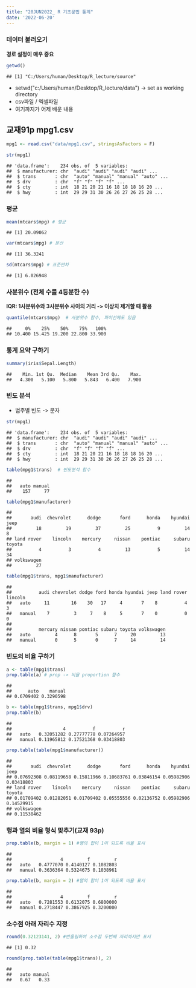 ```yaml
---
title: "20JUN2022_ R 기초문법 통계"
date: '2022-06-20'
---
```






### 데이터 불러오기
**경로 설정이 매우 중요**

```r
getwd()
```

```
## [1] "C:/Users/human/Desktop/R_lecture/source"
```

- setwd("c:/Users/human/Desktop/R_lecture/data") -> set as working directory
- csv파일 / 엑셀파일
- 여기까지가 어제 배운 내용

## 교재91p mpg1.csv


```r
mpg1 <- read.csv("data/mpg1.csv", stringsAsFactors = F)
```


```r
str(mpg1)
```

```
## 'data.frame':	234 obs. of  5 variables:
##  $ manufacturer: chr  "audi" "audi" "audi" "audi" ...
##  $ trans       : chr  "auto" "manual" "manual" "auto" ...
##  $ drv         : chr  "f" "f" "f" "f" ...
##  $ cty         : int  18 21 20 21 16 18 18 18 16 20 ...
##  $ hwy         : int  29 29 31 30 26 26 27 26 25 28 ...
```

### 평균

```r
mean(mtcars$mpg) # 평균
```

```
## [1] 20.09062
```

```r
var(mtcars$mpg) # 분산
```

```
## [1] 36.3241
```

```r
sd(mtcars$mpg) # 표준편차
```

```
## [1] 6.026948
```

### 사분위수 (전체 수를 4등분한 수)
**IQR: 1사분위수와 3사분위수 사이의 거리 -> 이상치 제거할 때 활용**


```r
quantile(mtcars$mpg)  # 사분위수 함수, 파이선에도 있음
```

```
##     0%    25%    50%    75%   100% 
## 10.400 15.425 19.200 22.800 33.900
```

### 통계 요약 구하기

```r
summary(iris$Sepal.Length)
```

```
##    Min. 1st Qu.  Median    Mean 3rd Qu.    Max. 
##   4.300   5.100   5.800   5.843   6.400   7.900
```

### 빈도 분석
- 범주별 빈도 -> 문자

```r
str(mpg1)
```

```
## 'data.frame':	234 obs. of  5 variables:
##  $ manufacturer: chr  "audi" "audi" "audi" "audi" ...
##  $ trans       : chr  "auto" "manual" "manual" "auto" ...
##  $ drv         : chr  "f" "f" "f" "f" ...
##  $ cty         : int  18 21 20 21 16 18 18 18 16 20 ...
##  $ hwy         : int  29 29 31 30 26 26 27 26 25 28 ...
```


```r
table(mpg1$trans)  # 빈도분석 함수
```

```
## 
##   auto manual 
##    157     77
```

```r
table(mpg1$manufacturer)
```

```
## 
##       audi  chevrolet      dodge       ford      honda    hyundai       jeep 
##         18         19         37         25          9         14          8 
## land rover    lincoln    mercury     nissan    pontiac     subaru     toyota 
##          4          3          4         13          5         14         34 
## volkswagen 
##         27
```

```r
table(mpg1$trans, mpg1$manufacturer)
```

```
##         
##          audi chevrolet dodge ford honda hyundai jeep land rover lincoln
##   auto     11        16    30   17     4       7    8          4       3
##   manual    7         3     7    8     5       7    0          0       0
##         
##          mercury nissan pontiac subaru toyota volkswagen
##   auto         4      8       5      7     20         13
##   manual       0      5       0      7     14         14
```

### 빈도의 비율 구하기

```r
a <- table(mpg1$trans)
prop.table(a) # prop -> 비율 proportion 함수
```

```
## 
##      auto    manual 
## 0.6709402 0.3290598
```

```r
b <- table(mpg1$trans, mpg1$drv)
prop.table(b)
```

```
##         
##                   4          f          r
##   auto   0.32051282 0.27777778 0.07264957
##   manual 0.11965812 0.17521368 0.03418803
```

```r
prop.table(table(mpg1$manufacturer))
```

```
## 
##       audi  chevrolet      dodge       ford      honda    hyundai       jeep 
## 0.07692308 0.08119658 0.15811966 0.10683761 0.03846154 0.05982906 0.03418803 
## land rover    lincoln    mercury     nissan    pontiac     subaru     toyota 
## 0.01709402 0.01282051 0.01709402 0.05555556 0.02136752 0.05982906 0.14529915 
## volkswagen 
## 0.11538462
```

### 행과 열의 비율 형식 맞추기(교재 93p)

```r
prop.table(b, margin = 1) #행의 합이 1이 되도록 비율 표시
```

```
##         
##                  4         f         r
##   auto   0.4777070 0.4140127 0.1082803
##   manual 0.3636364 0.5324675 0.1038961
```

```r
prop.table(b, margin = 2) #열의 합이 1이 되도록 비율 표시
```

```
##         
##                  4         f         r
##   auto   0.7281553 0.6132075 0.6800000
##   manual 0.2718447 0.3867925 0.3200000
```

### 소수점 아래 자리수 지정

```r
round(0.32123141, 2) #반올림하여 소수점 두번째 자리까지만 표시
```

```
## [1] 0.32
```

```r
round(prop.table(table(mpg1$trans)), 2)
```

```
## 
##   auto manual 
##   0.67   0.33
```
